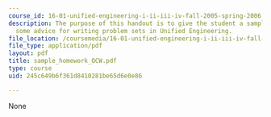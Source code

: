 ```yaml
---
course_id: 16-01-unified-engineering-i-ii-iii-iv-fall-2005-spring-2006
description: The purpose of this handout is to give the student a sample problem and
  some advice for writing problem sets in Unified Engineering.
file_location: /coursemedia/16-01-unified-engineering-i-ii-iii-iv-fall-2005-spring-2006/245c649b6f361d8410281be65d6e0e86_sample_homework_OCW.pdf
file_type: application/pdf
layout: pdf
title: sample_homework_OCW.pdf
type: course
uid: 245c649b6f361d8410281be65d6e0e86

---
```

None